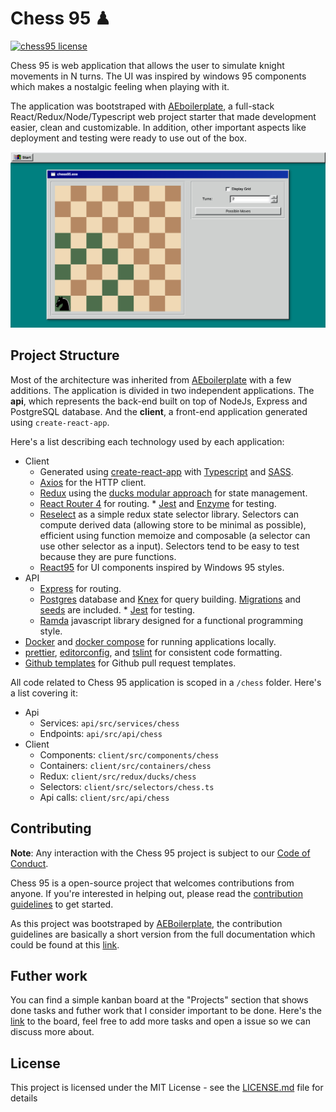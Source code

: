 # Chess 95 ♟

[![chess95 license](https://img.shields.io/badge/license-MIT-blue.svg)](https://github.com/victorfeijo/chess95/blob/master/LICENCE.md)

Chess 95 is web application that allows the user to simulate knight movements in N turns. The UI was inspired by windows 95 components which makes a nostalgic feeling when playing with it.

The application was bootstraped with [AEboilerplate](https://github.com/agencyenterprise/aeboilerplate), a full-stack React/Redux/Node/Typescript web project starter that made development easier, clean and customizable. In addition, other important aspects like deployment and testing were ready to use out of the box.

![Screenshot](./screenshot.png)

## Project Structure

Most of the architecture was inherited from [AEboilerplate](https://github.com/agencyenterprise/aeboilerplate/blob/master/docs/documentation.md) with a few additions. The application is divided in two independent applications. The **api**, which represents the back-end built on top of NodeJs, Express and PostgreSQL database. And the **client**, a front-end application generated using `create-react-app`.

Here's a list describing each technology used by each application:

- Client
  - Generated using [create-react-app](https://github.com/facebook/create-react-app) with [Typescript](https://www.typescriptlang.org/docs/home.html) and [SASS](https://sass-lang.com/).
  - [Axios](https://github.com/axios/axios) for the HTTP client.
  - [Redux](https://github.com/reduxjs/redux) using the [ducks modular approach](https://github.com/erikras/ducks-modular-redux) for state management.
  - [React Router 4](https://reacttraining.com/react-router/core/guides/philosophy) for routing. \* [Jest](https://jestjs.io/) and [Enzyme](https://github.com/airbnb/enzyme) for testing.
  - [Reselect](https://github.com/reduxjs/reselect) as a simple redux state selector library. Selectors can compute derived data (allowing store to be minimal as possible), efficient using function memoize and composable (a selector can use other selector as a input). Selectors tend to be easy to test because they are pure functions.
  - [React95](https://github.com/arturbier/React95) for UI components inspired by Windows 95 styles.
- API
  - [Express](https://expressjs.com/) for routing.
  - [Postgres](https://www.postgresql.org/about/) database and [Knex](https://knexjs.org/) for query building. [Migrations](https://knexjs.org/#Migrations-CLI) and [seeds](https://knexjs.org/#Seeds-CLI) are included. \* [Jest](https://jestjs.io/) for testing.
  - [Ramda](https://ramdajs.com/) javascript library designed for a functional programming style.
- [Docker](https://docs.docker.com) and [docker compose](https://docs.docker.com/compose/) for running applications locally.
- [prettier](https://github.com/prettier/prettier), [editorconfig](https://editorconfig.org/), and [tslint](https://palantir.github.io/tslint/) for consistent code formatting.
- [Github templates](https://blog.github.com/2016-02-17-issue-and-pull-request-templates/) for Github pull request templates.

All code related to Chess 95 application is scoped in a `/chess` folder. Here's a list covering it:

- Api
  - Services: `api/src/services/chess`
  - Endpoints: `api/src/api/chess`
- Client
  - Components: `client/src/components/chess`
  - Containers: `client/src/containers/chess`
  - Redux: `client/src/redux/ducks/chess`
  - Selectors: `client/src/selectors/chess.ts`
  - Api calls: `client/src/api/chess`

## Contributing

**Note**: Any interaction with the Chess 95 project is subject to our [Code of Conduct](https://github.com/victorfeijo/chess95/blob/master/CODE_OF_CONDUCT.md).

Chess 95 is a open-source project that welcomes contributions from anyone. If you're interested in helping out, please read the [contribution guidelines](https://github.com/victorfeijo/chess95/blob/master/docs/CONTRIBUTING.md) to get started.

As this project was bootstraped by [AEBoilerplate](https://github.com/agencyenterprise/aeboilerplate), the contribution guidelines are basically a short version from the full documentation which could be found at this [link](https://github.com/agencyenterprise/aeboilerplate/blob/master/docs/documentation.md).

## Futher work

You can find a simple kanban board at the "Projects" section that shows done tasks and futher work that I consider important to be done. Here's the [link](https://github.com/victorfeijo/chess95/projects/1) to the board, feel free to add more tasks and open a issue so we can discuss more about.

## License

This project is licensed under the MIT License - see the [LICENSE.md](https://github.com/victorfeijo/chess95/blob/master/LICENCE.md) file for details
